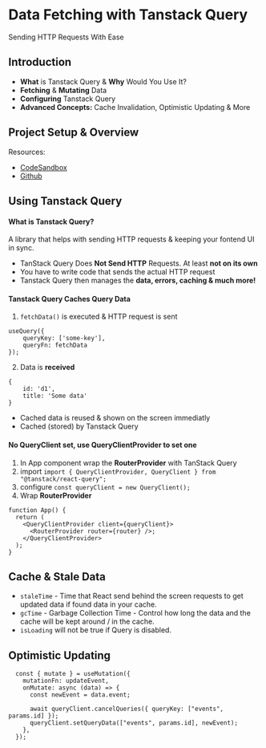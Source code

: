 # Data Fetching with Tanstack Query

Sending HTTP Requests With Ease

## Introduction

- **What** is Tanstack Query & **Why** Would You Use It?
- **Fetching** & **Mutating** Data
- **Configuring** Tanstack Query
- **Advanced Concepts:** Cache Invalidation, Optimistic Updating & More

## Project Setup & Overview

Resources:

- [CodeSandbox](https://codesandbox.io/p/devbox/react-query-start-md9z2g?file=%2Fsrc%2Fmain.jsx)
- [Github](https://github.com/academind/react-complete-guide-course-resources/blob/main/attachments/24%20React%20Query/starting-project.zip)

## Using Tanstack Query

#### What is Tanstack Query?

A library that helps with sending HTTP requests & keeping your fontend UI in sync.

- TanStack Query Does **Not Send HTTP** Requests. At least **not on its own**
- You have to write code that sends the actual HTTP request
- Tanstack Query then manages the **data, errors, caching & much more!**

#### Tanstack Query Caches Query Data

1. `fetchData()` is executed & HTTP request is sent

```
useQuery({
    queryKey: ['some-key'],
    queryFn: fetchData
});
```

2. Data is **received**

```
{
    id: 'd1',
    title: 'Some data'
}
```

- Cached data is reused & shown on the screen immediatly
- Cached (stored) by Tanstack Query

#### No QueryClient set, use QueryClientProvider to set one

1. In App component wrap the **RouterProvider** with TanStack Query
2. import `import { QueryClientProvider, QueryClient } from "@tanstack/react-query";`
3. configure `const queryClient = new QueryClient();`
4. Wrap **RouterProvider**

```
function App() {
  return (
    <QueryClientProvider client={queryClient}>
      <RouterProvider router={router} />;
    </QueryClientProvider>
  );
}
```

## Cache & Stale Data

- `staleTime` - Time that React send behind the screen requests to get updated data if found data in your cache. <br/>
- `gcTime` - Garbage Collection Time - Control how long the data and the cache will be kept around / in the cache. <br/>
- `isLoading` will not be true if Query is disabled.

## Optimistic Updating

```
  const { mutate } = useMutation({
    mutationFn: updateEvent,
    onMutate: async (data) => {
      const newEvent = data.event;

      await queryClient.cancelQueries({ queryKey: ["events", params.id] });
      queryClient.setQueryData(["events", params.id], newEvent);
    },
  });
```
